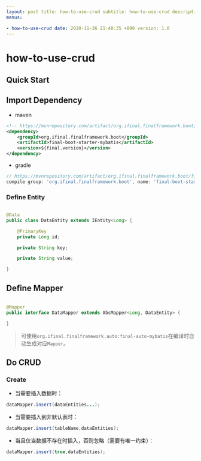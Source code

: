 ```yaml
---
layout: post title: how-to-use-crud subtitle: how-to-use-crud description: how-to-use-crud tags: []
menus:

- how-to-use-crud date: 2020-11-26 21:48:35 +800 version: 1.0
---
```


# how-to-use-crud

## Quick Start

## Import Dependency

* maven

```xml
<!-- https://mvnrepository.com/artifact/org.ifinal.finalframework.boot/final-boot-starter-mybatis -->
<dependency>
    <groupId>org.ifinal.finalframework.boot</groupId>
    <artifactId>final-boot-starter-mybatis</artifactId>
    <version>${final.version}</version>
</dependency>
```

* gradle

```groovy
// https://mvnrepository.com/artifact/org.ifinal.finalframework.boot/final-boot-starter-mybatis
compile group: 'org.ifinal.finalframework.boot', name: 'final-boot-starter-mybatis', version: '${final.version}'
```

### Define Entity

```java

@Data
public class DataEntity extends IEntity<Long> {

    @PrimaryKey
    private Long id;

    private String key;

    private String value;

}
```

## Define Mapper

```java

@Mapper
public interface DataMapper extends AbsMapper<Long, DataEntity> {

}
```

> 可使用`org.ifinal.finalframework.auto:final-auto-mybatis`在编译时自动生成对应`Mapper`。

## Do CRUD

### Create

* 当需要插入数据时：

```java
dataMapper.insert(dataEntities...);
```

* 当需要插入到非默认表时：

```java
dataMapper.insert(tableName,dataEntities);
```

* 当且仅当数据不存在时插入，否则忽略（需要有唯一约束）：

```java
dataMapper.insert(true,dataEntities);
```

